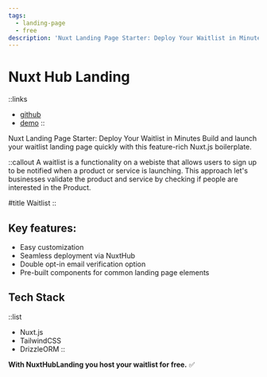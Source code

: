 ```yaml
---
tags:
  - landing-page
  - free
description: 'Nuxt Landing Page Starter: Deploy Your Waitlist in Minutes'
---
```


# Nuxt Hub Landing

::links
- [github](https://github.com/lowbits/nuxt-hub-landing)
- [demo](https://nuxt-hub-landing.nuxt.dev/)
::

Nuxt Landing Page Starter: Deploy Your Waitlist in Minutes
Build and launch your waitlist landing page quickly with this feature-rich Nuxt.js boilerplate.

::callout
A waitlist is a functionality on a webiste that allows users to sign up to be notified when a product or service is launching. This approach let's businesses validate the product and service by checking if people are interested in the Product.

#title
Waitlist
::

## Key features:

- Easy customization
- Seamless deployment via NuxtHub
- Double opt-in email verification option
- Pre-built components for common landing page elements

## Tech Stack

::list
- Nuxt.js
- TailwindCSS
- DrizzleORM
::

**With NuxtHubLanding you host your waitlist for free.** ✅